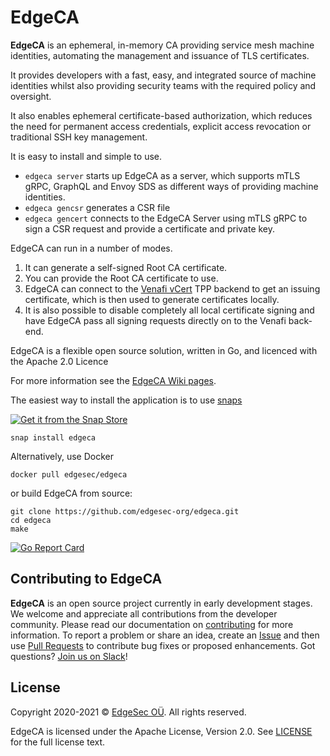# EdgeCA
**EdgeCA** is an ephemeral, in-memory CA providing service mesh machine identities, automating the management and issuance of TLS certificates.

It provides developers with a fast, easy, and integrated source of machine identities whilst also providing security teams with the required policy and oversight.  

It also enables ephemeral certificate-based authorization, which reduces the need for permanent access credentials, explicit access revocation or traditional SSH key management. 

It is easy to install and simple to use.

- `edgeca server` starts up EdgeCA as a server, which supports mTLS gRPC, GraphQL and Envoy SDS as different ways of providing machine identities.
- `edgeca gencsr` generates a CSR file
- `edgeca gencert` connects to the EdgeCA Server using mTLS gRPC to sign a CSR request and provide a certificate and private key.

EdgeCA can run in a number of modes. 
1. It can generate a self-signed Root CA certificate.
2. You can provide the Root CA certificate to use. 
3. EdgeCA can connect to the [Venafi vCert](https://github.com/Venafi/vcert) TPP backend to get an issuing certificate, which is then used to generate certificates locally. 
4. It is also possible to disable completely all local certificate signing and have EdgeCA pass all signing requests directly on to the Venafi back-end.

EdgeCA is a flexible open source solution, written in Go, and licenced with the Apache 2.0 Licence

For more information see the [EdgeCA Wiki pages](https://github.com/edgesec-org/edgeca/wiki). 

The easiest way to install the application is to use [snaps](./snap)

[![Get it from the Snap Store](https://snapcraft.io/static/images/badges/en/snap-store-white.svg)](https://snapcraft.io/edgeca)

```
snap install edgeca
```

Alternatively, use Docker

```
docker pull edgesec/edgeca
```

or build EdgeCA from source:

```
git clone https://github.com/edgesec-org/edgeca.git
cd edgeca
make
```




[![Go Report Card](https://goreportcard.com/badge/github.com/edgesec-org/edgeca)](https://goreportcard.com/report/github.com/edgesec-org/edgeca)

## Contributing to EdgeCA
**EdgeCA** is an open source project currently in early development stages. We welcome and appreciate all contributions from the developer community.
Please read our documentation on [contributing](https://github.com/edgesec-org/edgeca/blob/main/CONTRIBUTING.md) for more information. To report a problem or share an idea, create an [Issue](https://github.com/edgesec-org/edgeca/issues) and then use [Pull Requests](https://github.com/edgesec-org/edgeca/pulls) to contribute bug fixes or proposed enhancements. Got questions? [Join us on Slack](https://join.slack.com/t/edgesec/signup)!

## License
Copyright 2020-2021 © [EdgeSec OÜ](https://edgesec.org). All rights reserved.

EdgeCA is licensed under the Apache License, Version 2.0. See [LICENSE](https://github.com/edgesec-org/edgeca/blob/main/LICENSE) for the full license text.
